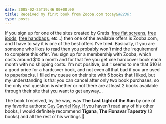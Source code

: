 ```yaml
---
date: 2005-02-25T19:46:00+00:00
title: Received my first book from Zooba.com today&#8230;
type: posts
---
```

If you sign up for one of the sites created by Gratis ([free flat screens](http://www.FreeFlatScreens.com/?r=13882371), [free ipods](http://www.freeiPods.com/?r=14756414), [free handbags](http://www.FreeHandbags.com/?r=14980492), etc...) then one of the available offers is Zooba.com, and I have to say it is one of the best offers I've tried. Basically, if you are someone who likes to read then you probably won't mind the &#8216;requirement' to complete this offer. You sign up for a membership with Zooba, which costs around $10 a month and for that fee you get one hardcover book each month with no shipping costs. I'm not positive, but it seems to me that $10 is a good price for a hardcover book, and not even all that bad if you are used to paperbacks. I filled my queue on their site with 5 books that I liked, but my understanding is that you can cancel after only two book purchases, so the only real question is whether or not there are at least 2 books available through their site that you want to get anyway...

The book I received, by the way, was **The Last Light of the Sun** by one of my favorite authors: [Guy Gavriel Kay](http://www.brightweavings.com/). If you haven't read any of his other books, I would definitely recommend **Tigana**, **The Fionavar Tapestry** (3 books) and all the rest of his writings 🙂
